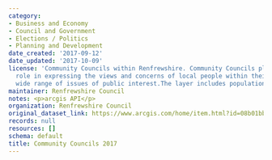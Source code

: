 ```yaml
---
category:
- Business and Economy
- Council and Government
- Elections / Politics
- Planning and Development
date_created: '2017-09-12'
date_updated: '2017-10-09'
license: 'Community Councils within Renfrewshire. Community Councils play an active
  role in expressing the views and concerns of local people within their area on a
  wide range of issues of public interest.The layer includes population figures. '
maintainer: Renfrewshire Council
notes: <p>arcgis API</p>
organization: Renfrewshire Council
original_dataset_link: https://www.arcgis.com/home/item.html?id=08b01bbb82314f15a0c921213aaf241a
records: null
resources: []
schema: default
title: Community Councils 2017
---
```

